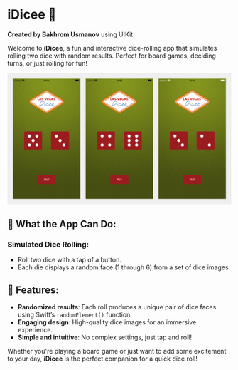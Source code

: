 # iDicee 🎲  
**Created by Bakhrom Usmanov** using UIKit

Welcome to **iDicee**, a fun and interactive dice-rolling app that simulates rolling two dice with random results. Perfect for board games, deciding turns, or just rolling for fun!

![Screenshot 1](Simulator%20Screenshot%20-%200.png)

## 📱 What the App Can Do:

### **Simulated Dice Rolling**:
   - Roll two dice with a tap of a button.
   - Each die displays a random face (1 through 6) from a set of dice images.

## 🚀 Features:
- **Randomized results**: Each roll produces a unique pair of dice faces using Swift’s `randomElement()` function.
- **Engaging design**: High-quality dice images for an immersive experience.
- **Simple and intuitive**: No complex settings, just tap and roll!

Whether you're playing a board game or just want to add some excitement to your day, **iDicee** is the perfect companion for a quick dice roll!
